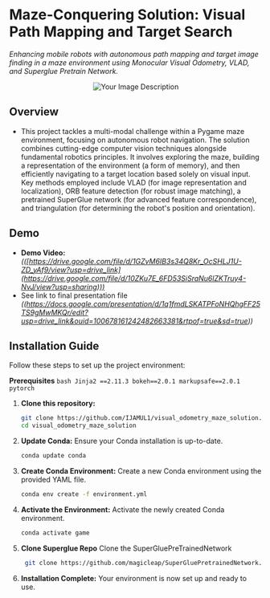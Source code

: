 # **Maze-Conquering Solution: Visual Path Mapping and Target Search** 

*Enhancing mobile robots with autonomous path mapping and target image finding in a maze environment using Monocular Visual Odometry, VLAD, and Superglue Pretrain Network.*

<p align="center">
  <img src="https://github.com/IJAMUL1/visual_odometry_maze_solution/assets/60096099/436bca6c-7355-481d-854d-89233c8979fc" alt="Your Image Description">
</p>

## **Overview** 

* This project tackles a multi-modal challenge within a Pygame maze environment, focusing on autonomous robot navigation.  The solution combines cutting-edge computer vision techniques alongside fundamental robotics principles. It involves exploring the maze, building a representation of the environment (a form of memory), and then efficiently navigating to a target location based solely on visual input. Key methods employed include VLAD (for image representation and localization), ORB feature detection (for robust image matching), a pretrained SuperGlue network (for advanced feature correspondence), and triangulation (for determining the robot's position and orientation).

## **Demo**

* **Demo Video:** *(([https://drive.google.com/file/d/1GZvM6IB3s34Q8Kr_OcSHLJ1U-ZD_yAf9/view?usp=drive_link](https://drive.google.com/file/d/10ZKu7E_6FD53SiSraNu6lZKTruy4-NvJ/view?usp=sharing)))*
* See link to final presentation file *((https://docs.google.com/presentation/d/1q1fmdLSKATPFoNHQhgFF25TS9gMwMKQr/edit?usp=drive_link&ouid=100678161242482663381&rtpof=true&sd=true))*

## Installation Guide

Follow these steps to set up the project environment:

**Prerequisites**
    ```bash
    Jinja2 ==2.11.3
    bokeh==2.0.1
    markupsafe==2.0.1
    pytorch
    ```



1. **Clone this repository:**
    ```bash
    git clone https://github.com/IJAMUL1/visual_odometry_maze_solution.git
    cd visual_odometry_maze_solution
    ```

2. **Update Conda:**
    Ensure your Conda installation is up-to-date.
    ```bash
    conda update conda
    ```

3. **Create Conda Environment:**
    Create a new Conda environment using the provided YAML file.
    ```bash
    conda env create -f environment.yml
    ```

4. **Activate the Environment:**
    Activate the newly created Conda environment.
    ```bash
    conda activate game
    ```

5. **Clone Superglue Repo**
    Clone the SuperGluePreTrainedNetwork
   ```bash
    git clone https://github.com/magicleap/SuperGluePretrainedNetwork.git
    ```
6. **Installation Complete:**
    Your environment is now set up and ready to use.

